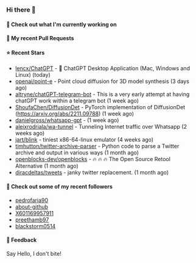 ### Hi there 👋

#### 👷 Check out what I'm currently working on

#### 🔨 My recent Pull Requests


#### ⭐ Recent Stars

- [lencx/ChatGPT](https://github.com/lencx/ChatGPT) - 🤖 ChatGPT Desktop Application (Mac, Windows and Linux) (today)
- [openai/point-e](https://github.com/openai/point-e) - Point cloud diffusion for 3D model synthesis (3 days ago)
- [altryne/chatGPT-telegram-bot](https://github.com/altryne/chatGPT-telegram-bot) - This is a very early attempt at having chatGPT work within a telegram bot (1 week ago)
- [ShoufaChen/DiffusionDet](https://github.com/ShoufaChen/DiffusionDet) - PyTorch implementation of DiffusionDet (https://arxiv.org/abs/2211.09788) (1 week ago)
- [danielgross/whatsapp-gpt](https://github.com/danielgross/whatsapp-gpt) -  (1 week ago)
- [aleixrodriala/wa-tunnel](https://github.com/aleixrodriala/wa-tunnel) - Tunneling Internet traffic over Whatsapp (2 weeks ago)
- [jart/blink](https://github.com/jart/blink) - tiniest x86-64-linux emulator (4 weeks ago)
- [timhutton/twitter-archive-parser](https://github.com/timhutton/twitter-archive-parser) - Python code to parse a Twitter archive and output in various ways (1 month ago)
- [openblocks-dev/openblocks](https://github.com/openblocks-dev/openblocks) - 🔥 🔥 🔥 The Open Source Retool Alternative (1 month ago)
- [diracdeltas/tweets](https://github.com/diracdeltas/tweets) - janky twitter replacement. (1 month ago)

#### 👯 Check out some of my recent followers

- [pedrofaria90](https://github.com/pedrofaria90)
- [about-github](https://github.com/about-github)
- [X601169957911](https://github.com/X601169957911)
- [preethamb97](https://github.com/preethamb97)
- [blackstorm0514](https://github.com/blackstorm0514)

#### 💬 Feedback

Say Hello, I don't bite!